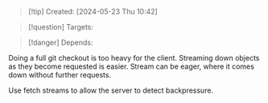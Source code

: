 
>[!tip] Created: [2024-05-23 Thu 10:42]

>[!question] Targets: 

>[!danger] Depends: 

Doing a full git checkout is too heavy for the client.
Streaming down objects as they become requested is easier.
Stream can be eager, where it comes down without further requests.

Use fetch streams to allow the server to detect backpressure.